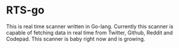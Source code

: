 # RTS-go

This is real time scanner written in Go-lang. Currently this scanner is capable of fetching data in real time from Twitter, Github, Reddit and Codepad. This scanner is baby right now and is growing.
